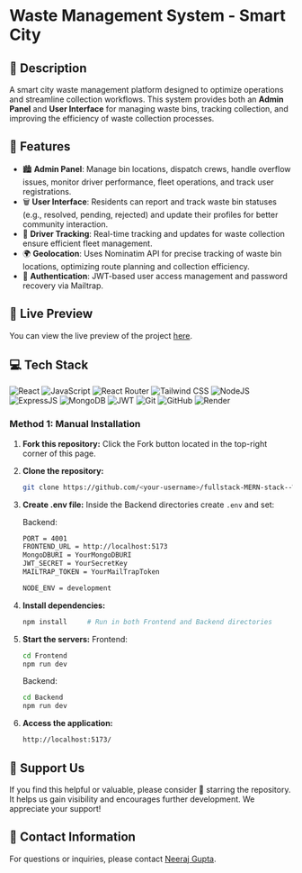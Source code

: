 # Waste Management System - Smart City

## 📝 Description

A smart city waste management platform designed to optimize operations and streamline collection workflows. This system provides both an **Admin Panel** and **User Interface** for managing waste bins, tracking collection, and improving the efficiency of waste collection processes.

## 🔮 Features

- 🏙️ **Admin Panel**: Manage bin locations, dispatch crews, handle overflow issues, monitor driver performance, fleet operations, and track user registrations.
- 🗑️ **User Interface**: Residents can report and track waste bin statuses (e.g., resolved, pending, rejected) and update their profiles for better community interaction.
- 🚚 **Driver Tracking**: Real-time tracking and updates for waste collection ensure efficient fleet management.
- 🌍 **Geolocation**: Uses Nominatim API for precise tracking of waste bin locations, optimizing route planning and collection efficiency.
- 🔐 **Authentication**: JWT-based user access management and password recovery via Mailtrap.

## 🚀 Live Preview

You can view the live preview of the project [here](https://fullstack-mern-stack-waste-management.onrender.com).

## 💻 Tech Stack

![React](https://img.shields.io/badge/React-20232A?style=for-the-badge&logo=react&logoColor=61DAFB)
![JavaScript](https://img.shields.io/badge/JavaScript-20232A?style=for-the-badge&logo=javascript&logoColor=F7DF1E)
![React Router](https://img.shields.io/badge/React_Router-CA4245?style=for-the-badge&logo=react-router&logoColor=white)
![Tailwind CSS](https://img.shields.io/badge/Tailwind_CSS-38B2AC?style=for-the-badge&logo=tailwind-css&logoColor=white)
![NodeJS](https://img.shields.io/badge/Node.js-43853D?style=for-the-badge&logo=node.js&logoColor=white)
![ExpressJS](https://img.shields.io/badge/Express.js-404D59?style=for-the-badge)
![MongoDB](https://img.shields.io/badge/MongoDB-47A248?style=for-the-badge&logo=mongodb&logoColor=white)
![JWT](https://img.shields.io/badge/JSON%20Web%20Tokens-000000?style=for-the-badge)
![Git](https://img.shields.io/badge/GIT-E44C30?style=for-the-badge&logo=git&logoColor=white)
![GitHub](https://img.shields.io/badge/GitHub-100000?style=for-the-badge&logo=github&logoColor=white)
![Render](https://img.shields.io/badge/Render-11C8D1?style=for-the-badge&logo=render&logoColor=white)

### Method 1: Manual Installation

1. **Fork this repository:** Click the Fork button located in the top-right corner of this page.
2. **Clone the repository:**
   ```bash
   git clone https://github.com/<your-username>/fullstack-MERN-stack--Waste-Management-System-for-Smart-City-s.git
   ```
3. **Create .env file:**
   Inside the Backend directories create `.env` and set:

   Backend:

   ```bash
   PORT = 4001
   FRONTEND_URL = http://localhost:5173
   MongoDBURI = YourMongoDBURI
   JWT_SECRET = YourSecretKey 
   MAILTRAP_TOKEN = YourMailTrapToken

   NODE_ENV = development

   ```

4. **Install dependencies:**
   ```bash
   npm install     # Run in both Frontend and Backend directories
   ```
5. **Start the servers:**
   Frontend:
   ```bash
   cd Frontend
   npm run dev
   ```
   Backend:
   ```bash
   cd Backend
   npm run dev
   ```
6. **Access the application:**
   ```bash
   http://localhost:5173/
   ```
   
## 🌟 Support Us

If you find this helpful or valuable, please consider 🌟 starring the repository. It helps us gain visibility and encourages further development. We appreciate your support!

## 📧 Contact Information

For questions or inquiries, please contact [Neeraj Gupta](mailto:guptaneeraj2811@gmail.com).
